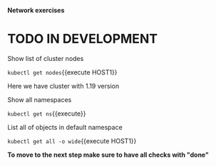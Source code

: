 **Network exercises**

# TODO IN DEVELOPMENT

Show list of cluster nodes

`kubectl get nodes`{{execute HOST1}}

Here we have cluster with 1.19 version

Show all namespaces

`kubectl get ns`{{execute}}


List all of objects in default namespace

`kubectl get all -o wide`{{execute HOST1}}



**To move to the next step make sure to have all checks with "done"**






